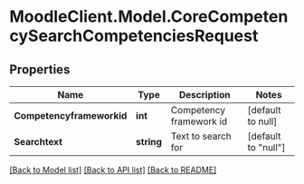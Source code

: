 # MoodleClient.Model.CoreCompetencySearchCompetenciesRequest

## Properties

Name | Type | Description | Notes
------------ | ------------- | ------------- | -------------
**Competencyframeworkid** | **int** | Competency framework id | [default to null]
**Searchtext** | **string** | Text to search for | [default to "null"]

[[Back to Model list]](../README.md#documentation-for-models) [[Back to API list]](../README.md#documentation-for-api-endpoints) [[Back to README]](../README.md)

